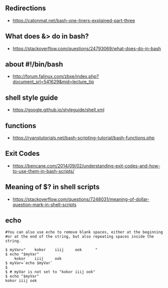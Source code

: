## Redirections
- https://catonmat.net/bash-one-liners-explained-part-three

## What does &> do in bash?
- https://stackoverflow.com/questions/24793069/what-does-do-in-bash

## about #!/bin/bash
- http://forum.falinux.com/zbxe/index.php?document_srl=541629&mid=lecture_tip

## shell style guide
- https://google.github.io/styleguide/shell.xml

## functions
- https://ryanstutorials.net/bash-scripting-tutorial/bash-functions.php

## Exit Codes
- https://bencane.com/2014/09/02/understanding-exit-codes-and-how-to-use-them-in-bash-scripts/

## Meaning of $? in shell scripts
- https://stackoverflow.com/questions/7248031/meaning-of-dollar-question-mark-in-shell-scripts

## echo
```
#You can also use echo to remove blank spaces, either at the beginning 
#or at the end of the string, but also repeating spaces inside the string.

$ myVar="    kokor    iiij     ook      "
$ echo "$myVar"
    kokor    iiij     ook      
$ myVar=`echo $myVar`
$
$ # myVar is not set to "kokor iiij ook"
$ echo "$myVar"
kokor iiij ook
```

